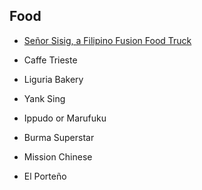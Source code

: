 ## Food

* [Señor Sisig, a Filipino Fusion Food Truck](http://www.senorsisig.com/)

* Caffe Trieste
* Liguria Bakery


* Yank Sing
* Ippudo or Marufuku
* Burma Superstar
* Mission Chinese
* El Porteño
